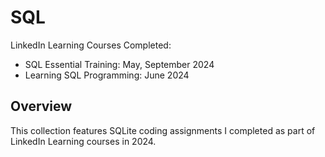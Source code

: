# SQL

LinkedIn Learning Courses Completed:
* SQL Essential Training: May, September 2024
* Learning SQL Programming: June 2024

## Overview

This collection features SQLite coding assignments I completed as part of LinkedIn Learning courses in 2024.

